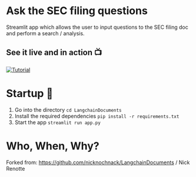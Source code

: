 # Ask the SEC filing questions

Streamlit app which allows the user to input questions to the SEC filing doc and perform a search / analysis.

## See it live and in action 📺

[![Tutorial](https://i.imgur.com/M7GcwGH.jpg)](https://youtu.be/u8vQyTzNGVY "Tutorial")

# Startup 🚀

1. Go into the directory `cd LangchainDocuments`
2. Install the required dependencies `pip install -r requirements.txt`
3. Start the app `streamlit run app.py`

# Who, When, Why?

Forked from: https://github.com/nicknochnack/LangchainDocuments / Nick Renotte
